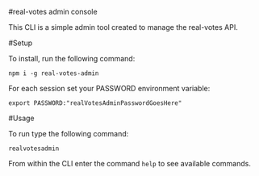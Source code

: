 #real-votes admin console

This CLI is a simple admin tool created to manage the real-votes API.


#Setup

To install, run the following command:

`npm i -g real-votes-admin`


For each session set your PASSWORD environment variable:

`export PASSWORD:"realVotesAdminPasswordGoesHere"`


#Usage

To run type the following command:

`realvotesadmin`


From within the CLI enter the command `help` to see available commands.
